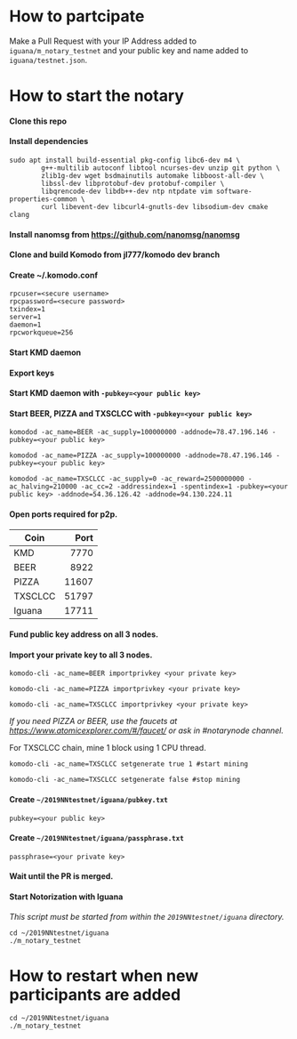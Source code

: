 # How to partcipate

Make a Pull Request with your IP Address added to `iguana/m_notary_testnet` and your public key and name added to `iguana/testnet.json`.

# How to start the notary

#### Clone this repo
#### Install dependencies
```shell
sudo apt install build-essential pkg-config libc6-dev m4 \
        g++-multilib autoconf libtool ncurses-dev unzip git python \
        zlib1g-dev wget bsdmainutils automake libboost-all-dev \
        libssl-dev libprotobuf-dev protobuf-compiler \
        libqrencode-dev libdb++-dev ntp ntpdate vim software-properties-common \
        curl libevent-dev libcurl4-gnutls-dev libsodium-dev cmake clang
```
#### Install nanomsg from https://github.com/nanomsg/nanomsg
#### Clone and build Komodo from jl777/komodo dev branch
#### Create ~/.komodo.conf
```
rpcuser=<secure username>
rpcpassword=<secure password>
txindex=1
server=1
daemon=1
rpcworkqueue=256
```
#### Start KMD daemon
#### Export keys
#### Start KMD daemon with `-pubkey=<your public key>`
#### Start BEER, PIZZA and TXSCLCC with `-pubkey=<your public key>`
```shell
komodod -ac_name=BEER -ac_supply=100000000 -addnode=78.47.196.146 -pubkey=<your public key>
```
```shell
komodod -ac_name=PIZZA -ac_supply=100000000 -addnode=78.47.196.146 -pubkey=<your public key>
```
```shell
komodod -ac_name=TXSCLCC -ac_supply=0 -ac_reward=2500000000 -ac_halving=210000 -ac_cc=2 -addressindex=1 -spentindex=1 -pubkey=<your public key> -addnode=54.36.126.42 -addnode=94.130.224.11
```
#### Open ports required for p2p.

| Coin          | Port          |
| ------------- |-------------: |
| KMD           | 7770          |
| BEER          | 8922          |
| PIZZA         | 11607         |
| TXSCLCC       | 51797         |
| Iguana        | 17711         |

#### Fund public key address on all 3 nodes.
#### Import your private key to all 3 nodes.
```shell
komodo-cli -ac_name=BEER importprivkey <your private key>
```
```shell
komodo-cli -ac_name=PIZZA importprivkey <your private key>
```
```shell
komodo-cli -ac_name=TXSCLCC importprivkey <your private key>
```
*If you need PIZZA or BEER, use the faucets at https://www.atomicexplorer.com/#/faucet/ or ask in #notarynode channel.*

For TXSCLCC chain, mine 1 block using 1 CPU thread.
```shell
komodo-cli -ac_name=TXSCLCC setgenerate true 1 #start mining
```
```shell
komodo-cli -ac_name=TXSCLCC setgenerate false #stop mining
```
#### Create `~/2019NNtestnet/iguana/pubkey.txt`
```
pubkey=<your public key>
```
#### Create `~/2019NNtestnet/iguana/passphrase.txt`
```
passphrase=<your private key>
```
#### Wait until the PR is merged.
#### Start Notorization with Iguana
*This script must be started from within the `2019NNtestnet/iguana` directory.*
```shell
cd ~/2019NNtestnet/iguana
./m_notary_testnet
```
# How to restart when new participants are added
```
cd ~/2019NNtestnet/iguana
./m_notary_testnet
```
